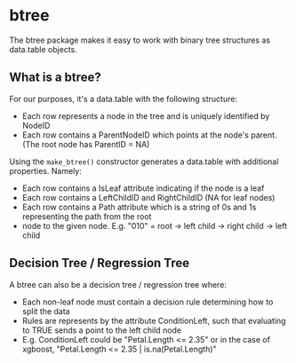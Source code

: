 # btree

The btree package makes it easy to work with binary tree structures as data.table objects.

## What is a btree?

For our purposes, it's a data.table with the following structure:

- Each row represents a node in the tree and is uniquely identified by NodeID
- Each row contains a ParentNodeID which points at the node's parent. (The root node has ParentID = NA)

Using the `make_btree()` constructor generates a data.table with additional properties. Namely:

- Each row contains a IsLeaf attribute indicating if the node is a leaf
- Each row contains a LeftChildID and RightChildID (NA for leaf nodes)
- Each row contains a Path attribute which is a string of 0s and 1s representing the path from the root 
- node to the given node.  E.g. "010" = root -> left child -> right child -> left child

## Decision Tree / Regression Tree

A btree can also be a decision tree / regression tree where:

- Each non-leaf node must contain a decision rule determining how to split the data
- Rules are represents by the attribute ConditionLeft, such that evaluating to TRUE sends a point to the left child node
- E.g. ConditionLeft could be "Petal.Length <= 2.35" or in the case of xgboost, "Petal.Length <= 2.35 | is.na(Petal.Length)"
